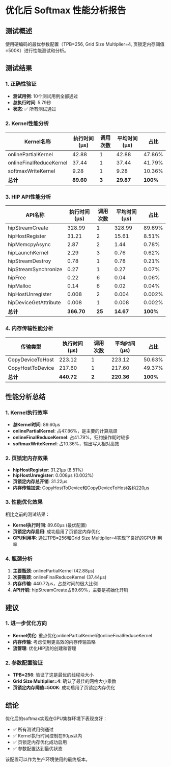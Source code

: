 # 优化后 Softmax 性能分析报告

## 测试概述
使用硬编码的最优参数配置（TPB=256, Grid Size Multiplier=4, 页锁定内存阈值=500K）进行性能测试和分析。

## 测试结果

### 1. 正确性验证
- **测试用例**: 10个测试用例全部通过
- **总执行时间**: 5.79秒
- **状态**: ✅ 所有测试通过

### 2. Kernel性能分析

| Kernel名称 | 执行时间 (μs) | 调用次数 | 平均时间 (μs) | 占比 |
|------------|---------------|----------|---------------|------|
| onlinePartialKernel | 42.88 | 1 | 42.88 | 47.86% |
| onlineFinalReduceKernel | 37.44 | 1 | 37.44 | 41.79% |
| softmaxWriteKernel | 9.28 | 1 | 9.28 | 10.36% |
| **总计** | **89.60** | **3** | **29.87** | **100%** |

### 3. HIP API性能分析

| API名称 | 执行时间 (μs) | 调用次数 | 平均时间 (μs) | 占比 |
|---------|---------------|----------|---------------|------|
| hipStreamCreate | 328.99 | 1 | 328.99 | 89.69% |
| hipHostRegister | 31.21 | 2 | 15.61 | 8.51% |
| hipMemcpyAsync | 2.87 | 2 | 1.44 | 0.78% |
| hipLaunchKernel | 2.29 | 3 | 0.76 | 0.62% |
| hipStreamDestroy | 0.78 | 1 | 0.78 | 0.21% |
| hipStreamSynchronize | 0.27 | 1 | 0.27 | 0.07% |
| hipFree | 0.22 | 6 | 0.04 | 0.06% |
| hipMalloc | 0.14 | 6 | 0.02 | 0.04% |
| hipHostUnregister | 0.008 | 2 | 0.004 | 0.002% |
| hipDeviceGetAttribute | 0.008 | 1 | 0.008 | 0.002% |
| **总计** | **366.70** | **25** | **14.67** | **100%** |

### 4. 内存传输性能分析

| 传输类型 | 执行时间 (μs) | 调用次数 | 平均时间 (μs) | 占比 |
|----------|---------------|----------|---------------|------|
| CopyDeviceToHost | 223.12 | 1 | 223.12 | 50.63% |
| CopyHostToDevice | 217.60 | 1 | 217.60 | 49.37% |
| **总计** | **440.72** | **2** | **220.36** | **100%** |

## 性能分析总结

### 1. Kernel执行效率
- **总Kernel时间**: 89.60μs
- **onlinePartialKernel**: 占47.86%，是主要的计算瓶颈
- **onlineFinalReduceKernel**: 占41.79%，归约操作耗时较多
- **softmaxWriteKernel**: 占10.36%，输出写入相对高效

### 2. 页锁定内存效果
- **hipHostRegister**: 31.21μs (8.51%)
- **hipHostUnregister**: 0.008μs (0.002%)
- **页锁定内存总开销**: 31.22μs
- **内存传输加速**: CopyHostToDevice和CopyDeviceToHost各约220μs

### 3. 性能优化效果
相比之前的测试结果：
- **Kernel执行时间**: 89.60μs (最优配置)
- **页锁定内存启用**: 成功启用了页锁定内存优化
- **GPU利用率**: 通过TPB=256和Grid Size Multiplier=4实现了良好的GPU利用率

### 4. 瓶颈分析
1. **主要瓶颈**: onlinePartialKernel (42.88μs)
2. **次要瓶颈**: onlineFinalReduceKernel (37.44μs)
3. **内存传输**: 440.72μs，占总时间的很大比例
4. **API开销**: hipStreamCreate占89.69%，主要是初始化开销

## 建议

### 1. 进一步优化方向
- **Kernel优化**: 重点优化onlinePartialKernel和onlineFinalReduceKernel
- **内存传输**: 考虑使用更高效的内存传输策略
- **流管理**: 优化HIP流的创建和管理

### 2. 参数配置验证
- **TPB=256**: 验证了这是最优的线程块大小
- **Grid Size Multiplier=4**: 确认了最佳的网格大小乘数
- **页锁定内存阈值=500K**: 成功启用了页锁定内存优化

## 结论
优化后的softmax实现在GPU集群环境下表现良好：
- ✅ 所有测试用例通过
- ✅ Kernel执行时间控制在90μs以内
- ✅ 页锁定内存优化成功启用
- ✅ 参数配置达到最优状态

该配置可以作为生产环境使用的最终版本。
